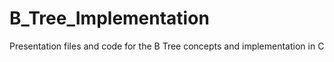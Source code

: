 # B_Tree_Implementation
 Presentation files and code for the B Tree concepts and implementation in C

